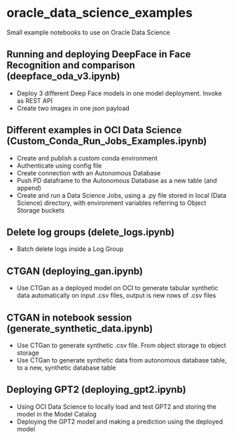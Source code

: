 # **oracle_data_science_examples**
Small example notebooks to use on Oracle Data Science

## Running and deploying DeepFace in Face Recognition and comparison (deepface_oda_v3.ipynb)
- Deploy 3 different Deep Face models in one model deployment. Invoke as REST API
- Create two images in one json payload

## Different examples in OCI Data Science (Custom_Conda_Run_Jobs_Examples.ipynb)
- Create and publish a custom conda environment
- Authenticate using config file
- Create connection with an Autonomous Database
- Push PD dataframe to the Autonomous Database as a new table (and append)
- Create and run a Data Science Jobs, using a .py file stored in local (Data Science) directory, with environment variables referring to Object Storage buckets

## Delete log groups (delete_logs.ipynb)
- Batch delete logs inside a Log Group

## CTGAN (deploying_gan.ipynb)
- Use CTGan as a deployed model on OCI to generate tabular synthetic data automatically on input .csv files, output is new rows of .csv files

## CTGAN in notebook session (generate_synthetic_data.ipynb)
- Use CTGan to generate synthetic .csv file. From object storage to object storage
- Use CTGan to generate synthetic data from autonomous database table, to a new, synthetic database table

## Deploying GPT2 (deploying_gpt2.ipynb)
- Using OCI Data Science to locally load and test GPT2 and storing the model in the Model Catalog
- Deploying the GPT2 model and making a prediction using the deployed model
